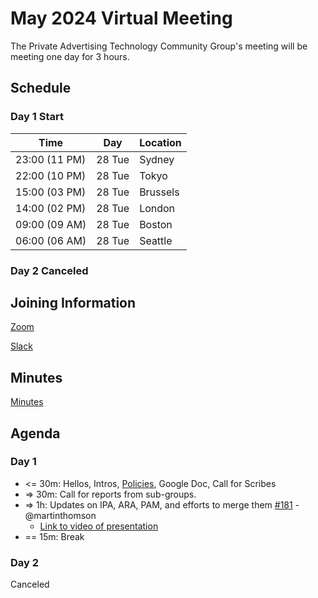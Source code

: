 # May  2024 Virtual Meeting

The Private Advertising Technology Community Group's meeting will be meeting one day for 3 hours.

## Schedule

### Day 1 Start

| Time          | Day    | Location      |
| ------------- | ------ | ------------- |
| 23:00 (11 PM) | 28 Tue | Sydney        |
| 22:00 (10 PM) | 28 Tue | Tokyo         |
| 15:00 (03 PM) | 28 Tue | Brussels      |
| 14:00 (02 PM) | 28 Tue | London        |
| 09:00 (09 AM) | 28 Tue | Boston        |
| 06:00 (06 AM) | 28 Tue | Seattle       |

### Day 2 Canceled

## Joining Information

[Zoom](https://w3c.zoom.us/j/82659868398?pwd=R2wyMlVzVGcwcmZJb1BpZmdDc2crUT09)

[Slack](https://www.w3.org/wiki/Slack)

## Minutes

[Minutes](https://docs.google.com/document/d/1FwY7hNCPXVGMDug6i8KoZvXW3lm65GlFwe6LuPjShvk/edit)

## Agenda

### Day 1

- <= 30m: Hellos, Intros, [Policies](https://github.com/patcg/meetings/blob/main/W3C%20Read%20All%20About%20It!.pdf), Google Doc, Call for Scribes
- => 30m: Call for reports from sub-groups.
- => 1h: Updates on IPA, ARA, PAM, and efforts to merge them [#181](https://github.com/patcg/meetings/issues/181) - @martinthomson
  - [Link to video of presentation](https://www.dropbox.com/scl/fi/fc6h689a7rxxpbwd4ou8i/W3C-Merged-Proposal.mp4?rlkey=zss6xe36szkalla87fairdonh&dl=0)  
- == 15m: Break

### Day 2

Canceled
